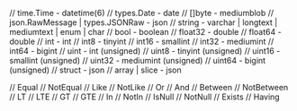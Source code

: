 // time.Time - datetime(6)
// types.Date - date
// []byte - mediumblob
// json.RawMessage | types.JSONRaw - json
// string - varchar | longtext | mediumtext | enum | char
// bool - boolean
// float32 - double
// float64 - double
// int - int
// int8 - tinyint
// int16 - smallint
// int32 - mediumint
// int64 - bigint
// uint - int (unsigned)
// uint8 - tinyint (unsigned)
// uint16 - smallint (unsigned)
// uint32 - mediumint (unsigned)
// uint64 - bigint (unsigned)
// struct - json
// array | slice - json

// Equal
// NotEqual
// Like
// NotLike
// Or
// And
// Between
// NotBetween
// LT
// LTE
// GT
// GTE
// In
// NotIn
// IsNull
// NotNull
// Exists
// Having
